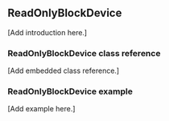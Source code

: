 ## ReadOnlyBlockDevice

[Add introduction here.]

### ReadOnlyBlockDevice class reference

[Add embedded class reference.]

### ReadOnlyBlockDevice example

[Add example here.]
